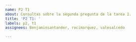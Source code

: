 ```yaml
---
name: P2 T1
about: Consultas sobre la segunda pregunta de la tarea 1.
title: 'P2 T1: '
labels: p2, t1
assignees: Benjaminsantander, rocimarquez, valesalcedo

---
```



